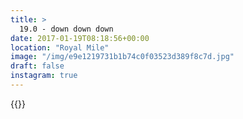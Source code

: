 ```yaml
---
title: >
  19.0 - down down down
date: 2017-01-19T08:18:56+00:00
location: "Royal Mile"
image: "/img/e9e1219731b1b74c0f03523d389f8c7d.jpg"
draft: false
instagram: true
---
```


{{<photo src="/img/e9e1219731b1b74c0f03523d389f8c7d.jpg">}}
